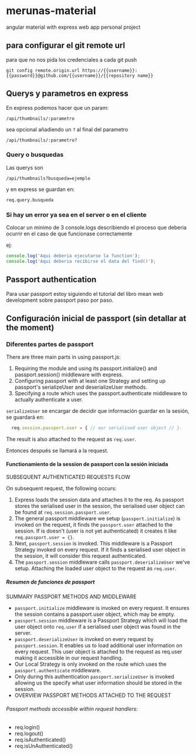 # merunas-material
angular material with express web app personal project

## para configurar el git remote url
para que no nos pida los credenciales a cada git push

```
git config remote.origin.url https://{{username}}:{{password}}@github.com/{{username}}/{{repository name}}
```

## Querys y parametros en express
En express podemos hacer que un param:

`/api/thumbnails/:parametro`

sea opcional añadiendo un `?` al final del parametro

`/api/thumbnails/:parametro?`

### Query o busquedas
Las querys son

`/api/thumbnails?busqueda=ejemplo`

y en express se guardan en:

`req.query.busqueda`

### Si hay un error ya sea en el server o en el cliente
Colocar un minimo de 3 console.logs describiendo el proceso que deberia ocurrir en el caso de que funcionase correctamente

ej:

```javascript
console.log('Aqui deberia ejecutarse la function');
console.log('Aqui deberia recibirse el data del find()');
```

## Passport authentication
Para usar passport estoy siguiendo el tutorial del libro mean web development sobre passport paso por paso.

## Configuración inicial de passport (sin detallar at the moment)
### Diferentes partes de passport
There are three main parts in using passport.js:
1. Requiring the module and using its passport.initialize() and passport.session() middleware with express.
2. Configuring passport with at least one Strategy and setting up passport's serializeUser and deserializeUser methods.
3. Specifying a route which uses the passport.authenticate middleware to actually authenticate a user.

`serializeUser` se encargar de decidir que información guardar en la sesión, se guardará en:

```javascript
  req.session.passport.user = { // our serialised user object // }.
```

The result is also attached to the request as `req.user`.

Entonces después se llamará a la request.

#### Functionamiento de la session de passport con la sesión iniciada
SUBSEQUENT AUTHENTICATED REQUESTS FLOW

On subsequent request, the following occurs:
1. Express loads the session data and attaches it to the req. As passport stores the serialised user in the session, the serialised user object can be found at `req.session.passport.user`.
2. The general passport middleware we setup (`passport.initialize`) is invoked on the request, it finds the `passport.user` attached to the session. If is doesn't (user is not yet authenticated) it creates it like `req.passport.user = {}`.
3. Next, `passport.session` is invoked. This middleware is a Passport Strategy invoked on every request. If it finds a serialised user object in the session, it will consider this request authenticated.
4. The `passport.session` middleware calls `passport.deserializeUser` we've setup. Attaching the loaded user object to the request as `req.user`.

##### Resumen de funciones de passport
SUMMARY PASSPORT METHODS AND MIDDLEWARE
- `passport.initialize` middleware is invoked on every request. It ensures the session contains a passport.user object, which may be empty.
- `passport.session` middleware is a Passport Strategy which will load the user object onto `req.user` if a serialised user object was found in the server.
- `passport.deserializeUser` is invoked on every request by `passport.session`. It enables us to load additional user information on every request. This user object is attached to the request as req.user making it accessible in our request handling.
- Our Local Strategy is only invoked on the route which uses the `passport.authenticate` middleware.
- Only during this authentication `passport.serializeUser` is invoked allowing us the specify what user information should be stored in the session.
- OVERVIEW PASSPORT METHODS ATTACHED TO THE REQUEST

###### Passport methods accessible within request handlers:
- req.login()
- req.logout()
- req.isAuthenticated()
- req.isUnAuthenticated()
